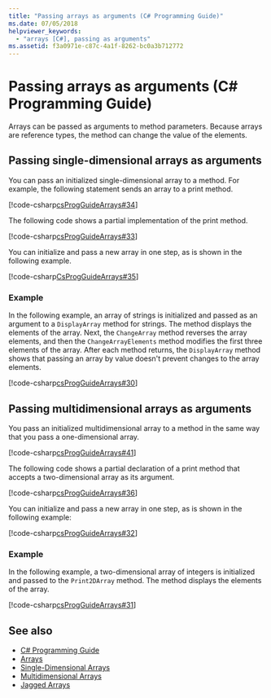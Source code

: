 ```yaml
---
title: "Passing arrays as arguments (C# Programming Guide)"
ms.date: 07/05/2018
helpviewer_keywords: 
  - "arrays [C#], passing as arguments"
ms.assetid: f3a0971e-c87c-4a1f-8262-bc0a3b712772
---
```

# Passing arrays as arguments (C# Programming Guide)

Arrays can be passed as arguments to method parameters. Because arrays are reference types, the method can change the value of the elements.

## Passing single-dimensional arrays as arguments

You can pass an initialized single-dimensional array to a method. For example, the following statement sends an array to a print method.

[!code-csharp[csProgGuideArrays#34](~/samples/snippets/csharp/VS_Snippets_VBCSharp/csProgGuideArrays/CS/Arrays.cs#34)]

The following code shows a partial implementation of the print method.

[!code-csharp[csProgGuideArrays#33](~/samples/snippets/csharp/VS_Snippets_VBCSharp/csProgGuideArrays/CS/Arrays.cs#33)]

You can initialize and pass a new array in one step, as is shown in the following example.

[!code-csharp[CsProgGuideArrays#35](~/samples/snippets/csharp/VS_Snippets_VBCSharp/csProgGuideArrays/CS/Arrays.cs#35)]

### Example

In the following example, an array of strings is initialized and passed as an argument to a `DisplayArray` method for strings. The method displays the elements of the array. Next, the `ChangeArray` method reverses the array elements, and then the `ChangeArrayElements` method modifies the first three elements of the array. After each method returns, the `DisplayArray` method shows that passing an array by value doesn't prevent changes to the array elements.

[!code-csharp[csProgGuideArrays#30](~/samples/snippets/csharp/VS_Snippets_VBCSharp/csProgGuideArrays/CS/ArrayExample.cs)]

## Passing multidimensional arrays as arguments

You pass an initialized multidimensional array to a method in the same way that you pass a one-dimensional array.

[!code-csharp[csProgGuideArrays#41](~/samples/snippets/csharp/VS_Snippets_VBCSharp/csProgGuideArrays/CS/Arrays.cs#41)]

The following code shows a partial declaration of a print method that accepts a two-dimensional array as its argument.

[!code-csharp[csProgGuideArrays#36](~/samples/snippets/csharp/VS_Snippets_VBCSharp/csProgGuideArrays/CS/Arrays.cs#36)]

You can initialize and pass a new array in one step, as is shown in the following example:

[!code-csharp[csProgGuideArrays#32](~/samples/snippets/csharp/VS_Snippets_VBCSharp/csProgGuideArrays/CS/Arrays.cs#32)]

### Example

In the following example, a two-dimensional array of integers is initialized and passed to the `Print2DArray` method. The method displays the elements of the array.

[!code-csharp[csProgGuideArrays#31](~/samples/snippets/csharp/VS_Snippets_VBCSharp/csProgGuideArrays/CS/Arrays.cs#31)]

## See also

- [C# Programming Guide](../index.md)  
- [Arrays](index.md)  
- [Single-Dimensional Arrays](single-dimensional-arrays.md)  
- [Multidimensional Arrays](multidimensional-arrays.md)  
- [Jagged Arrays](jagged-arrays.md)  